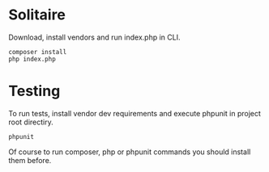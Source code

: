 # Solitaire

Download, install vendors and run index.php in CLI.

```
composer install
php index.php
```

# Testing

To run tests, install vendor dev requirements and execute phpunit in project root directiry.

```
phpunit
```

Of course to run composer, php or phpunit commands you should install them before.
